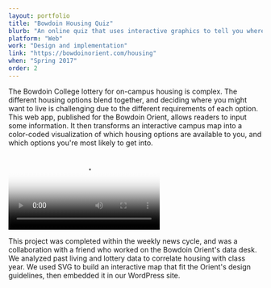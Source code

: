 ```yaml
---
layout: portfolio
title: "Bowdoin Housing Quiz"
blurb: "An online quiz that uses interactive graphics to tell you where you can—and are likely to—live at Bowdoin next year."
platform: "Web"
work: "Design and implementation"
link: "https://bowdoinorient.com/housing"
when: "Spring 2017"
order: 2
---
```


The Bowdoin College lottery for on-campus housing is complex. The different housing options blend together, and deciding where you might want to live is challenging due to the different requirements of each option. This web app, published for the Bowdoin Orient, allows readers to input some information. It then transforms an interactive campus map into a color-coded visualization of which housing options are available to you, and which options you're most likely to get into.

<video src="/img/portfolio/housing/demo.mov" autoplay loop poster="2.png" class="portfolio-image"></video>

This project was completed within the weekly news cycle, and was a collaboration with a friend who worked on the Bowdoin Orient's data desk. We analyzed past living and lottery data to correlate housing with class year. We used SVG to build an interactive map that fit the Orient's design guidelines, then embedded it in our WordPress site.